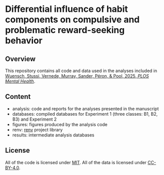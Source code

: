 # Differential influence of habit components on compulsive and problematic reward-seeking behavior

## Overview

This repository contains all code and data used in the analyses included in [Wuensch, Stussi, Vernede, Murray, Sander, Péron, & Pool, 2025, *PLOS Mental Health*](https://doi.org/10.1371/journal.pmen.0000323).

## Content

- analysis: code and reports for the analyses presented in the manuscript
- databases: compiled databases for Experiment 1 (three classes: B1, B2, B3) and Experiment 2
- figures: figures produced by the analysis code 
- renv: [renv](https://rstudio.github.io/renv/) project library 
- results: intermediate analysis databases

## License

All of the code is licensed under [MIT](https://github.com/Affect-Learning-Decisions-Lab/Habit_Affect/blob/main/LICENSE). All of the data is licensed under [CC-BY-4.0](https://github.com/Affect-Learning-Decisions-Lab/Habit_Affect/blob/main/databases/LICENSE).
